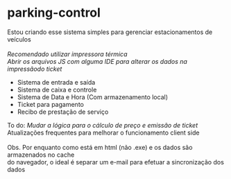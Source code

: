 # parking-control

Estou criando esse sistema simples para gerenciar estacionamentos de veículos <br><br> 
*Recomendado utilizar impressora térmica* <br>
*Abrir os arquivos JS com alguma IDE para alterar os dados na impressãodo ticket*

- Sistema de entrada e saída
- Sistema de caixa e controle
- Sistema de Data e Hora (Com armazenamento local)
- Ticket para pagamento
- Recibo de prestação de serviço

To do: *Mudar a lógica para o cálculo de preço e emissão de ticket* <br> Atualizações frequentes para melhorar o funcionamento client side <br><br>
Obs. Por enquanto como está em html (não .exe) e os dados são armazenados no cache <br> do navegador, o ideal é separar um e-mail para efetuar a sincronização dos dados
